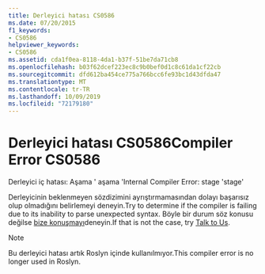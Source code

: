 ```yaml
---
title: Derleyici hatası CS0586
ms.date: 07/20/2015
f1_keywords:
- CS0586
helpviewer_keywords:
- CS0586
ms.assetid: cda1f0ea-8118-4da1-b37f-51be7da71cb8
ms.openlocfilehash: b03f62dcef223ec8c9b0bef0d1c8c61da1cf22cb
ms.sourcegitcommit: dfd612ba454ce775a766bcc6fe93bc1d43dfda47
ms.translationtype: MT
ms.contentlocale: tr-TR
ms.lasthandoff: 10/09/2019
ms.locfileid: "72179180"
---
```

# <a name="compiler-error-cs0586"></a><span data-ttu-id="ed678-102">Derleyici hatası CS0586</span><span class="sxs-lookup"><span data-stu-id="ed678-102">Compiler Error CS0586</span></span>

<span data-ttu-id="ed678-103">Derleyici iç hatası: Aşama ' aşama '</span><span class="sxs-lookup"><span data-stu-id="ed678-103">Internal Compiler Error: stage 'stage'</span></span>

 <span data-ttu-id="ed678-104">Derleyicinin beklenmeyen sözdizimini ayrıştırmamasından dolayı başarısız olup olmadığını belirlemeyi deneyin.</span><span class="sxs-lookup"><span data-stu-id="ed678-104">Try to determine if the compiler is failing due to its inability to parse unexpected syntax.</span></span> <span data-ttu-id="ed678-105">Böyle bir durum söz konusu değilse [bize konuşmayı](/visualstudio/ide/talk-to-us)deneyin.</span><span class="sxs-lookup"><span data-stu-id="ed678-105">If that is not the case, try [Talk to Us](/visualstudio/ide/talk-to-us).</span></span>
 
> [!NOTE]
> <span data-ttu-id="ed678-106">Bu derleyici hatası artık Roslyn içinde kullanılmıyor.</span><span class="sxs-lookup"><span data-stu-id="ed678-106">This compiler error is no longer used in Roslyn.</span></span>
